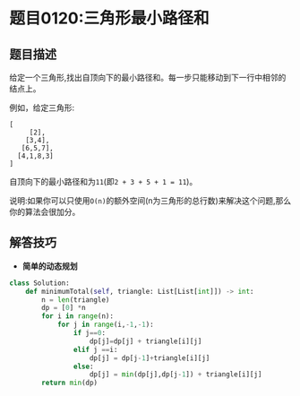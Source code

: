# 题目0120:三角形最小路径和

## 题目描述

给定一个三角形,找出自顶向下的最小路径和。每一步只能移动到下一行中相邻的结点上。

例如，给定三角形:

```
[
     [2],
    [3,4],
   [6,5,7],
  [4,1,8,3]
]
```

自顶向下的最小路径和为`11`(即`2 + 3 + 5 + 1 = 11`)。

说明:如果你可以只使用`O(n)`的额外空间(n为三角形的总行数)来解决这个问题,那么你的算法会很加分。

## 解答技巧

* **简单的动态规划**


```python
class Solution:
    def minimumTotal(self, triangle: List[List[int]]) -> int:
        n = len(triangle)
        dp = [0] *n
        for i in range(n):
            for j in range(i,-1,-1):
                if j==0:
                    dp[j]=dp[j] + triangle[i][j]
                elif j ==i:
                    dp[j] = dp[j-1]+triangle[i][j]
                else:
                    dp[j] = min(dp[j],dp[j-1]) + triangle[i][j]
        return min(dp)
```